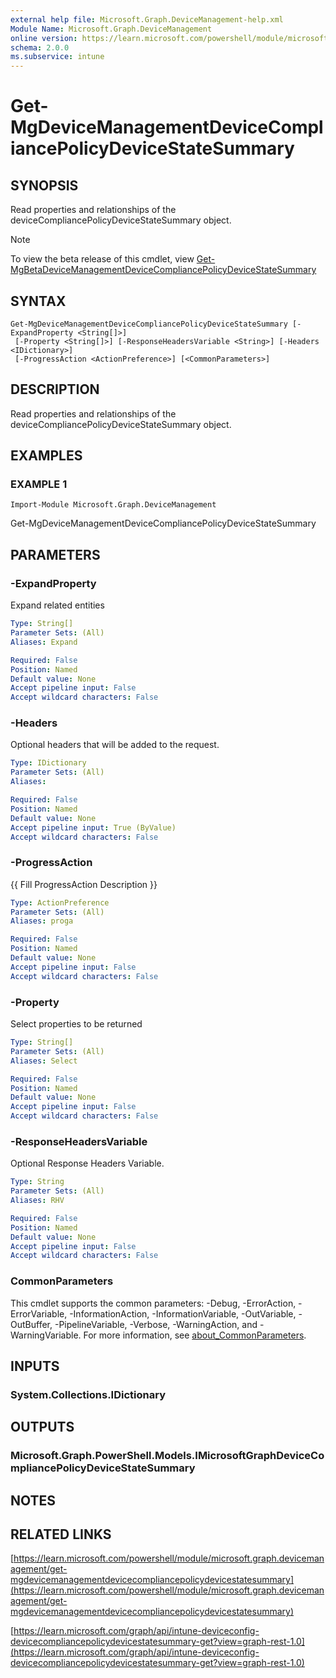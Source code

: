 ```yaml
---
external help file: Microsoft.Graph.DeviceManagement-help.xml
Module Name: Microsoft.Graph.DeviceManagement
online version: https://learn.microsoft.com/powershell/module/microsoft.graph.devicemanagement/get-mgdevicemanagementdevicecompliancepolicydevicestatesummary
schema: 2.0.0
ms.subservice: intune
---
```


# Get-MgDeviceManagementDeviceCompliancePolicyDeviceStateSummary

## SYNOPSIS
Read properties and relationships of the deviceCompliancePolicyDeviceStateSummary object.

> [!NOTE]
> To view the beta release of this cmdlet, view [Get-MgBetaDeviceManagementDeviceCompliancePolicyDeviceStateSummary](/powershell/module/Microsoft.Graph.Beta.DeviceManagement/Get-MgBetaDeviceManagementDeviceCompliancePolicyDeviceStateSummary?view=graph-powershell-beta)

## SYNTAX

```
Get-MgDeviceManagementDeviceCompliancePolicyDeviceStateSummary [-ExpandProperty <String[]>]
 [-Property <String[]>] [-ResponseHeadersVariable <String>] [-Headers <IDictionary>]
 [-ProgressAction <ActionPreference>] [<CommonParameters>]
```

## DESCRIPTION
Read properties and relationships of the deviceCompliancePolicyDeviceStateSummary object.

## EXAMPLES

### EXAMPLE 1
```
Import-Module Microsoft.Graph.DeviceManagement
```

Get-MgDeviceManagementDeviceCompliancePolicyDeviceStateSummary

## PARAMETERS

### -ExpandProperty
Expand related entities

```yaml
Type: String[]
Parameter Sets: (All)
Aliases: Expand

Required: False
Position: Named
Default value: None
Accept pipeline input: False
Accept wildcard characters: False
```

### -Headers
Optional headers that will be added to the request.

```yaml
Type: IDictionary
Parameter Sets: (All)
Aliases:

Required: False
Position: Named
Default value: None
Accept pipeline input: True (ByValue)
Accept wildcard characters: False
```

### -ProgressAction
{{ Fill ProgressAction Description }}

```yaml
Type: ActionPreference
Parameter Sets: (All)
Aliases: proga

Required: False
Position: Named
Default value: None
Accept pipeline input: False
Accept wildcard characters: False
```

### -Property
Select properties to be returned

```yaml
Type: String[]
Parameter Sets: (All)
Aliases: Select

Required: False
Position: Named
Default value: None
Accept pipeline input: False
Accept wildcard characters: False
```

### -ResponseHeadersVariable
Optional Response Headers Variable.

```yaml
Type: String
Parameter Sets: (All)
Aliases: RHV

Required: False
Position: Named
Default value: None
Accept pipeline input: False
Accept wildcard characters: False
```

### CommonParameters
This cmdlet supports the common parameters: -Debug, -ErrorAction, -ErrorVariable, -InformationAction, -InformationVariable, -OutVariable, -OutBuffer, -PipelineVariable, -Verbose, -WarningAction, and -WarningVariable. For more information, see [about_CommonParameters](http://go.microsoft.com/fwlink/?LinkID=113216).

## INPUTS

### System.Collections.IDictionary
## OUTPUTS

### Microsoft.Graph.PowerShell.Models.IMicrosoftGraphDeviceCompliancePolicyDeviceStateSummary
## NOTES

## RELATED LINKS

[https://learn.microsoft.com/powershell/module/microsoft.graph.devicemanagement/get-mgdevicemanagementdevicecompliancepolicydevicestatesummary](https://learn.microsoft.com/powershell/module/microsoft.graph.devicemanagement/get-mgdevicemanagementdevicecompliancepolicydevicestatesummary)

[https://learn.microsoft.com/graph/api/intune-deviceconfig-devicecompliancepolicydevicestatesummary-get?view=graph-rest-1.0](https://learn.microsoft.com/graph/api/intune-deviceconfig-devicecompliancepolicydevicestatesummary-get?view=graph-rest-1.0)




